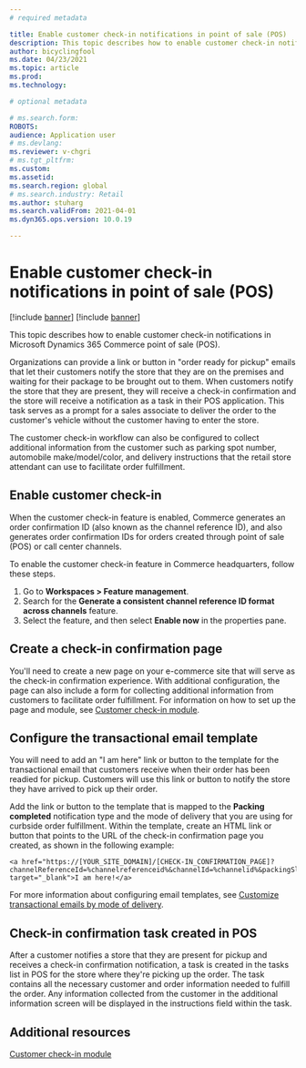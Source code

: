 ```yaml
---
# required metadata

title: Enable customer check-in notifications in point of sale (POS)
description: This topic describes how to enable customer check-in notifications in Microsoft Dynamics 365 Commerce point of sale (POS).
author: bicyclingfool
ms.date: 04/23/2021
ms.topic: article
ms.prod: 
ms.technology: 

# optional metadata

# ms.search.form: 
ROBOTS: 
audience: Application user
# ms.devlang: 
ms.reviewer: v-chgri
# ms.tgt_pltfrm: 
ms.custom: 
ms.assetid: 
ms.search.region: global
# ms.search.industry: Retail
ms.author: stuharg
ms.search.validFrom: 2021-04-01
ms.dyn365.ops.version: 10.0.19

---
```


# Enable customer check-in notifications in point of sale (POS)

[!include [banner](includes/banner.md)]
[!include [banner](includes/preview-banner.md)]

This topic describes how to enable customer check-in notifications in Microsoft Dynamics 365 Commerce point of sale (POS).

Organizations can provide a link or button in "order ready for pickup" emails that let their customers notify the store that they are on the premises and waiting for their package to be brought out to them. When customers notify the store that they are present, they will receive a check-in confirmation and the store will receive a notification as a task in their POS application. This task serves as a prompt for a sales associate to deliver the order to the customer's vehicle without the customer having to enter the store.

The customer check-in workflow can also be configured to collect additional information from the customer such as parking spot number, automobile make/model/color, and delivery instructions that the retail store attendant can use to facilitate order fulfillment.

## Enable customer check-in

When the customer check-in feature is enabled, Commerce generates an order confirmation ID (also known as the channel reference ID), and also generates order confirmation IDs for orders created through point of sale (POS) or call center channels. 

To enable the customer check-in feature in Commerce headquarters, follow these steps.

1. Go to **Workspaces \> Feature management**.
2. Search for the **Generate a consistent channel reference ID format across channels** feature. 
3. Select the feature, and then select **Enable now** in the properties pane. 

## Create a check-in confirmation page

You'll need to create a new page on your e-commerce site that will serve as the check-in confirmation experience. With additional configuration, the page can also include a form for collecting additional information from customers to facilitate order fulfillment. For information on how to set up the page and module, see [Customer check-in module](check-in-pickup-module.md).

## Configure the transactional email template

You will need to add an "I am here" link or button to the template for the transactional email that customers receive when their order has been readied for pickup. Customers will use this link or button to notify the store they have arrived to pick up their order. 

Add the link or button to the template that is mapped to the **Packing completed** notification type and the mode of delivery that you are using for curbside order fulfillment. Within the template, create an HTML link or button that points to the URL of the check-in confirmation page you created, as shown in the following example:

```
<a href="https://[YOUR_SITE_DOMAIN]/[CHECK-IN_CONFIRMATION_PAGE]?channelReferenceId=%channelreferenceid%&channelId=%channelid%&packingSlipId=%packingslipid%" target="_blank">I am here!</a>
```
For more information about configuring email templates, see [Customize transactional emails by mode of delivery](customize-email-delivery-mode.md). 

## Check-in confirmation task created in POS

After a customer notifies a store that they are present for pickup and receives a check-in confirmation notification, a task is created in the tasks list in POS for the store where they're picking up the order. The task contains all the necessary customer and order information needed to fulfill the order. Any information collected from the customer in the additional information screen will be displayed in the instructions field within the task. 

## Additional resources

[Customer check-in module](check-in-pickup-module.md)

